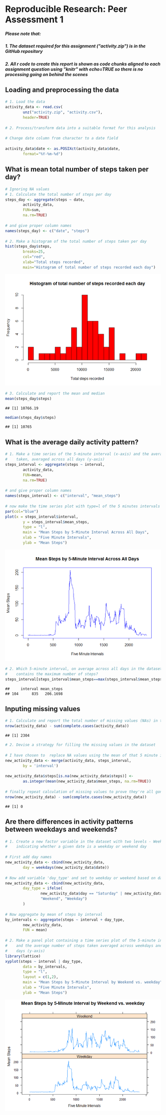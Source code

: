 # Reproducible Research: Peer Assessment 1
##### Please note that:
##### 1. The dataset required for this assignment ("activity.zip") is in the GitHub repository
##### 2. All r code to create this report is shown as code chunks aligned to each assignment question using "knitr" with echo=TRUE so there is no processing going on behind the scenes

## Loading and preprocessing the data

```r
# 1. Load the data
activity_data <- read.csv(
        unz("activity.zip", "activity.csv"), 
        header=TRUE)

# 2. Process/transform data into a suitable format for this analysis

# Change date column from character to a date field

activity_data$date <- as.POSIXct(activity_data$date, 
        format="%Y-%m-%d")
```

## What is mean total number of steps taken per day?

```r
# Ignoring NA values
# 1. Calculate the total number of steps per day
steps_day <- aggregate(steps ~ date,
        activity_data,
        FUN=sum, 
        na.rm=TRUE)

# and give proper column names
names(steps_day) <- c("date", "steps")

# 2. Make a histogram of the total number of steps taken per day 
hist(steps_day$steps, 
        breaks=25,
        col="red", 
        xlab="Total steps recorded", 
        main="Histogram of total number of steps recorded each day")
```

![](PA1_template_files/figure-html/steps_day-1.png) 

```r
# 3. Calculate and report the mean and median
mean(steps_day$steps)
```

```
## [1] 10766.19
```

```r
median(steps_day$steps)
```

```
## [1] 10765
```

## What is the average daily activity pattern?

```r
# 1. Make a time series of the 5-minute interval (x-axis) and the average number of steps
#    taken, averaged across all days (y-axis)
steps_interval <- aggregate(steps ~ interval, 
        activity_data,
        FUN=mean, 
        na.rm=TRUE)

# and give proper column names
names(steps_interval) <- c("interval", "mean_steps")

# now make the time series plot with type=l of the 5 minutes intervals
par(col="blue")
plot(x = steps_interval$interval,
        y = steps_interval$mean_steps,
        type = "l",
        main = "Mean Steps by 5-Minute Interval Across All Days",
        xlab = "Five Minute Intervals",
        ylab = "Mean Steps")
```

![](PA1_template_files/figure-html/daily_pattern-1.png) 

```r
# 2. Which 5-minute interval, on average across all days in the dataset, 
#    contains the maximum number of steps?
steps_interval[steps_interval$mean_steps==max(steps_interval$mean_steps), ]
```

```
##     interval mean_steps
## 104      835   206.1698
```

## Inputing missing values

```r
# 1. Calculate and report the total number of missing values (NAs) in the dataset
nrow(activity_data) - sum(complete.cases(activity_data))
```

```
## [1] 2304
```

```r
# 2. Devise a strategy for filling the missing values in the dataset

# I have chosen to  replace NA values using the mean of that 5 minute interval
new_activity_data <- merge(activity_data, steps_interval, 
        by = 'interval')

new_activity_data$steps[is.na(new_activity_data$steps)] <- 
        as.integer(mean(new_activity_data$mean_steps, na.rm=TRUE))

# finally repeat calculation of missing values to prove they're all gone
nrow(new_activity_data) - sum(complete.cases(new_activity_data))
```

```
## [1] 0
```

## Are there differences in activity patterns between weekdays and weekends?

```r
# 1. Create a new factor variable in the dataset with two levels - Weekday and weekend
#    indicating whether a given date is a weekday or weekend day

# First add day names
new_activity_data <- cbind(new_activity_data, 
        day = weekdays(new_activity_data$date))

# Now add variable 'day_type' and set to weekday or weekend based on day name
new_activity_data <- cbind(new_activity_data, 
        day_type = ifelse(
                new_activity_data$day == "Saturday" | new_activity_data$day == "Sunday", 
                "Weekend", "Weekday")
        )

# Now aggregate by mean of steps by interval
by_intervals <- aggregate(steps ~ interval + day_type, 
        new_activity_data, 
        FUN = mean)

# 2. Make a panel plot containing a time series plot of the 5-minute intervals (x-axis)
#    and the average number of steps taken averaged across weekdays and weekend 
#    days (y-axis)
library(lattice)
xyplot(steps ~ interval | day_type,
        data = by_intervals,
        type = "l",
        layout = c(1,2),
        main = "Mean Steps by 5-Minute Interval by Weekend vs. weekday",
        xlab = "Five Minute Intervals",
        ylab = "Mean Steps")
```

![](PA1_template_files/figure-html/weekday_vs_weekend-1.png) 
